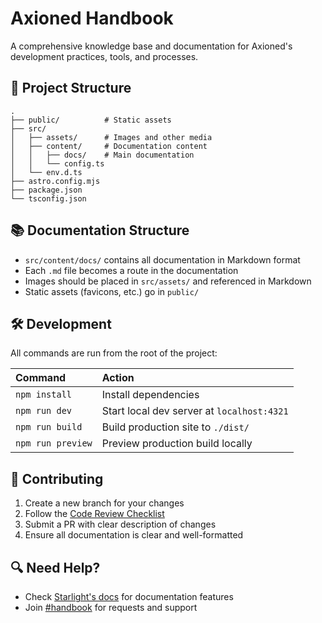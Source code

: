 # Axioned Handbook

A comprehensive knowledge base and documentation for Axioned's development practices, tools, and processes.

## 🚀 Project Structure

```
.
├── public/          # Static assets
├── src/
│   ├── assets/      # Images and other media
│   ├── content/     # Documentation content
│   │   ├── docs/    # Main documentation
│   │   └── config.ts
│   └── env.d.ts
├── astro.config.mjs
├── package.json
└── tsconfig.json
```

## 📚 Documentation Structure

- `src/content/docs/` contains all documentation in Markdown format
- Each `.md` file becomes a route in the documentation
- Images should be placed in `src/assets/` and referenced in Markdown
- Static assets (favicons, etc.) go in `public/`

## 🛠️ Development

All commands are run from the root of the project:

| Command                   | Action                                           |
| :------------------------ | :----------------------------------------------- |
| `npm install`             | Install dependencies                             |
| `npm run dev`             | Start local dev server at `localhost:4321`       |
| `npm run build`           | Build production site to `./dist/`               |
| `npm run preview`         | Preview production build locally                 |

## 📝 Contributing

1. Create a new branch for your changes
2. Follow the [Code Review Checklist](./src/content/docs/Learning/Git/code-review-checklist.md)
3. Submit a PR with clear description of changes
4. Ensure all documentation is clear and well-formatted

## 🔍 Need Help?

- Check [Starlight's docs](https://starlight.astro.build/) for documentation features
- Join [#handbook](https://axioned.slack.com/archives/C02UV6BREDU) for requests and support
